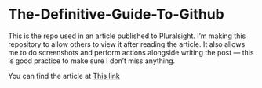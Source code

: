 # The-Definitive-Guide-To-Github
This is the repo used in an article published to Pluralsight. I’m making this repository to allow others to view it after reading the article. It also allows me to do screenshots and perform actions alongside writing the post — this is good practice to make sure I don’t miss anything.

You can find the article at [This link](http://insertarticlelinkehere)
